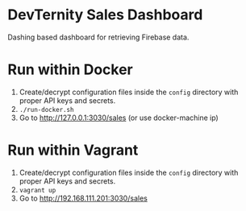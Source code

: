 
DevTernity Sales Dashboard
==========================

Dashing based dashboard for retrieving Firebase data.

Run within Docker
===========================

1. Create/decrypt configuration files inside the `config` directory with proper API keys and secrets.
2. `./run-docker.sh`
3. Go to <http://127.0.0.1:3030/sales> (or use docker-machine ip)

Run within Vagrant
===========================

1. Create/decrypt configuration files inside the `config` directory with proper API keys and secrets.
2. `vagrant up`
3. Go to <http://192.168.111.201:3030/sales>
